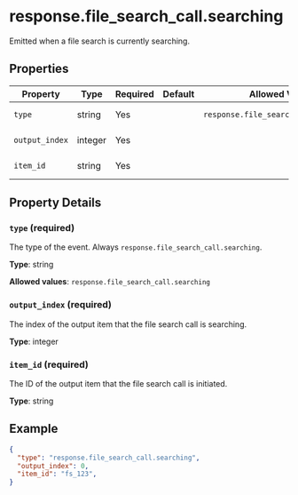 # response.file_search_call.searching

Emitted when a file search is currently searching.

## Properties

| Property | Type | Required | Default | Allowed Values | Description |
| -------- | ---- | -------- | ------- | -------------- | ----------- |
| `type` | string | Yes |  | `response.file_search_call.searching` | The type of the event. Always `response.file_search_call.searching`. <br>  |
| `output_index` | integer | Yes |  |  | The index of the output item that the file search call is searching. <br>  |
| `item_id` | string | Yes |  |  | The ID of the output item that the file search call is initiated. <br>  |

## Property Details

### `type` (required)

The type of the event. Always `response.file_search_call.searching`.


**Type**: string

**Allowed values**: `response.file_search_call.searching`

### `output_index` (required)

The index of the output item that the file search call is searching.


**Type**: integer

### `item_id` (required)

The ID of the output item that the file search call is initiated.


**Type**: string

## Example

```json
{
  "type": "response.file_search_call.searching",
  "output_index": 0,
  "item_id": "fs_123",
}

```

